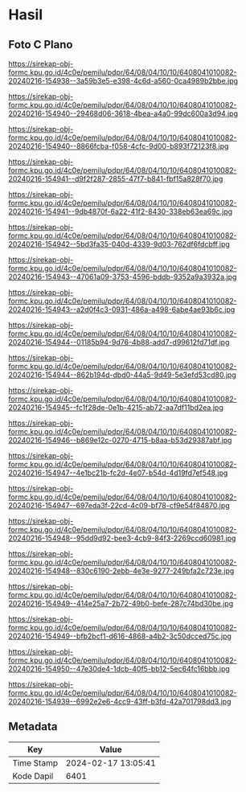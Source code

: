 # Hasil

## Foto C Plano

https://sirekap-obj-formc.kpu.go.id/4c0e/pemilu/pdpr/64/08/04/10/10/6408041010082-20240216-154938--3a59b3e5-e398-4c6d-a560-0ca4989b2bbe.jpg

https://sirekap-obj-formc.kpu.go.id/4c0e/pemilu/pdpr/64/08/04/10/10/6408041010082-20240216-154940--29468d06-3618-4bea-a4a0-99dc600a3d94.jpg

https://sirekap-obj-formc.kpu.go.id/4c0e/pemilu/pdpr/64/08/04/10/10/6408041010082-20240216-154940--8866fcba-f058-4cfc-9d00-b893f72123f8.jpg

https://sirekap-obj-formc.kpu.go.id/4c0e/pemilu/pdpr/64/08/04/10/10/6408041010082-20240216-154941--d9f2f287-2855-47f7-b841-fbf15a828f70.jpg

https://sirekap-obj-formc.kpu.go.id/4c0e/pemilu/pdpr/64/08/04/10/10/6408041010082-20240216-154941--9db4870f-6a22-41f2-8430-338eb63ea69c.jpg

https://sirekap-obj-formc.kpu.go.id/4c0e/pemilu/pdpr/64/08/04/10/10/6408041010082-20240216-154942--5bd3fa35-040d-4339-9d03-762df6fdcbff.jpg

https://sirekap-obj-formc.kpu.go.id/4c0e/pemilu/pdpr/64/08/04/10/10/6408041010082-20240216-154943--47061a09-3753-4596-bddb-9352a9a3932a.jpg

https://sirekap-obj-formc.kpu.go.id/4c0e/pemilu/pdpr/64/08/04/10/10/6408041010082-20240216-154943--a2d0f4c3-0931-486a-a498-6abe4ae93b6c.jpg

https://sirekap-obj-formc.kpu.go.id/4c0e/pemilu/pdpr/64/08/04/10/10/6408041010082-20240216-154944--01185b94-9d76-4b88-add7-d99612fd71df.jpg

https://sirekap-obj-formc.kpu.go.id/4c0e/pemilu/pdpr/64/08/04/10/10/6408041010082-20240216-154944--862b194d-dbd0-44a5-9d49-5e3efd53cd80.jpg

https://sirekap-obj-formc.kpu.go.id/4c0e/pemilu/pdpr/64/08/04/10/10/6408041010082-20240216-154945--fc1f28de-0e1b-4215-ab72-aa7df11bd2ea.jpg

https://sirekap-obj-formc.kpu.go.id/4c0e/pemilu/pdpr/64/08/04/10/10/6408041010082-20240216-154946--b869e12c-0270-4715-b8aa-b53d29387abf.jpg

https://sirekap-obj-formc.kpu.go.id/4c0e/pemilu/pdpr/64/08/04/10/10/6408041010082-20240216-154947--4e1bc21b-fc2d-4e07-b54d-4d19fd7ef548.jpg

https://sirekap-obj-formc.kpu.go.id/4c0e/pemilu/pdpr/64/08/04/10/10/6408041010082-20240216-154947--697eda3f-22cd-4c09-bf78-cf9e54f84870.jpg

https://sirekap-obj-formc.kpu.go.id/4c0e/pemilu/pdpr/64/08/04/10/10/6408041010082-20240216-154948--95dd9d92-bee3-4cb9-84f3-2269ccd60981.jpg

https://sirekap-obj-formc.kpu.go.id/4c0e/pemilu/pdpr/64/08/04/10/10/6408041010082-20240216-154948--830c6190-2ebb-4e3e-9277-249bfa2c723e.jpg

https://sirekap-obj-formc.kpu.go.id/4c0e/pemilu/pdpr/64/08/04/10/10/6408041010082-20240216-154949--414e25a7-2b72-49b0-befe-287c74bd30be.jpg

https://sirekap-obj-formc.kpu.go.id/4c0e/pemilu/pdpr/64/08/04/10/10/6408041010082-20240216-154949--bfb2bcf1-d616-4868-a4b2-3c50dcced75c.jpg

https://sirekap-obj-formc.kpu.go.id/4c0e/pemilu/pdpr/64/08/04/10/10/6408041010082-20240216-154950--47e30de4-1dcb-40f5-bb12-5ec64fc16bbb.jpg

https://sirekap-obj-formc.kpu.go.id/4c0e/pemilu/pdpr/64/08/04/10/10/6408041010082-20240216-154939--6992e2e6-4cc9-43ff-b3fd-42a701798dd3.jpg


## Metadata

| Key        | Value               |
| ---------- | ------------------- |
| Time Stamp | 2024-02-17 13:05:41 |
| Kode Dapil | 6401                |



